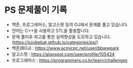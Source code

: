 # PS 문제풀이 기록
- 백준, 프로그래머스, 알고스팟 등의 OJ에서 문제를 풀고 있습니다.
- 언어는 C++을 사용하고 STL을 활용합니다.
- 문제 풀이후 회고를 통한 실력향상을 도모하고 있습니다. (https://jujubebat.github.io/categories/ps/)
- 백준(BOJ) : https://www.acmicpc.net/user/bbwwpark
- 알고스팟 : https://algospot.com/user/profile/105424
- 프로그래머스 : https://programmers.co.kr/learn/challenges
